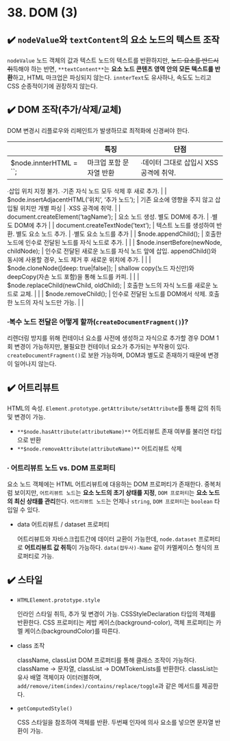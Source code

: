 # 38. DOM (3)

## ✔️ `nodeValue`와 `textContent`의 요소 노드의 텍스트 조작

`nodeValue` 노드 객체의 값과 텍스트 노드의 텍스트를 반환하지만, ~~노드 요소를 반드시 취득~~해야 하는 반면, `**textContent**`는 **요소 노드 콘텐츠 영역 안의 모든 텍스트를 반환**하고, HTML 마크업은 파싱되지 않는다. `innterText`도 유사하나, 속도도 느리고 CSS 순종적이기에 권장하지 않는다. 

## ✔️ DOM 조작(추가/삭제/교체)

DOM 변경시 리플로우와 리페인트가 발생하므로 최적화에 신경써야 한다. 

|  | 특징 | 단점 |
| --- | --- | --- |
| $node.innterHTML = ``; | 마크업 포함 문자열 반환 | ∙데이터 그대로 삽입시 XSS 공격에 취약.
∙삽입 위치 지정 불가.
∙기존 자식 노드 모두 삭제 후 새로 추가. |
| $node.insertAdjacentHTML(’위치’, ‘추가 노드’); | 기존 요소에 영향을 주지 않고 삽입될 위치만 개별 파싱 | ∙XSS 공격에 취약. |
| document.createElement(’tagName’); | 요소 노드 생성.
별도 DOM에 추가. | ∙별도 DOM에 추가 |
| document.createTextNode(’text’); | 텍스트 노드를 생성하여 반환.
별도 요소 노드 추가. | ∙별도 요소 노드를 추가 |
| $node.appendChild(); | 호출한 노드에 인수로 전달된 노드를 자식 노드로 추가. |  |
| $node.insertBefore(newNode, childNode); | 인수로 전달된 새로운 노드를 자식 노드 앞에 삽입. 
appendChild()와 동시에 사용할 경우, 노드 제거 후 새로운 위치에 추가. |  |
| $node.cloneNode([deep: true|false]); | shallow copy(노드 자신만)와 deepCopy(자손 노드 포함)을 통해 노드를 카피. |  |
| $node.replaceChild(newChild, oldChild); | 호출한 노드의 자식 노드를 새로운 노드로 교체. |  |
| $node.removeChild(); | 인수로 전달된 노드를 DOM에서 삭제. 호출한 노드의 자식 노드만 가능. |  |

### ∙복수 노드 전달은 어떻게 할까(`createDocumentFragment()`)?

리렌더링 방지를 위해 컨테이너 요소를 사전에 생성하고 자식으로 추가할 경우 DOM 1회 변경이 가능하지만, 불필요한 컨테이너 요소가 추가되는 부작용이 있다. `createDocumentFragment()`로 보완 가능하며, DOM과 별도로 존재하기 때문에 변경이 일어나지 않는다. 

## ✔️ 어트리뷰트

HTML의 속성. `Element.prototype.getAttribute/setAttribute`를 통해 값의 취득 및 변경이 가능.

- `**$node.hasAttribute(attributeName)**` 어트리뷰트 존재 여부를 불리언 타입으로 반환
- `**$node.removeAttribute(attributeName)**` 어트리뷰트 삭제

### ∙ 어트리뷰트 노드 vs. DOM 프로퍼티

요소 노드 객체에는 HTML 어트리뷰트에 대응하는 DOM 프로퍼티가 존재한다. 중복처럼 보이지만,  `어트리뷰트 노드`는 **요소 노드의 초기 상태를 지정**, `DOM 프로퍼티`는 **요소 노드의 최신 상태를 관리**한다. `어트리뷰트 노드`는 언제나 `string`, `DOM 프로퍼티`는 `boolean` 타입일 수 있다.

- data 어트리뷰트 / dataset 프로퍼티
    
    어트리뷰트와 자바스크립트간에 데이터 교환이 가능한데, `node.dataset` 프로퍼티로 **어트리뷰트 값 취득**이 가능하다. `data(접두사)-Name` 같이 카멜케이스 형식의 프로퍼티로 가능.
    

## ✔️ 스타일

- `HTMLElement.prototype.style`
    
    인라인 스타일 취득, 추가 및 변경이 가능. CSSStyleDeclaration 타입의 객체를 반환한다. CSS 프로퍼티는 케밥 케이스(background-color), 객체 프로퍼티는 카멜 케이스(backgroundColor)를 따른다.
    
- class 조작
    
    className, classList DOM 프로퍼티를 통해 클래스 조작이 가능하다. className → 문자열, classList → DOMTokenLists를 반환한다. classList는 유사 배열 객체이자 이터러블하며, `add/remove/item(index)/contains/replace/toggle`과 같은 메서드를 제공한다.
    
- `getComputedStyle()`
    
    CSS 스타일을 참조하여 객체를 반환. 두번째 인자에 의사 요소를 넣으면 문자열 반환이 가능.